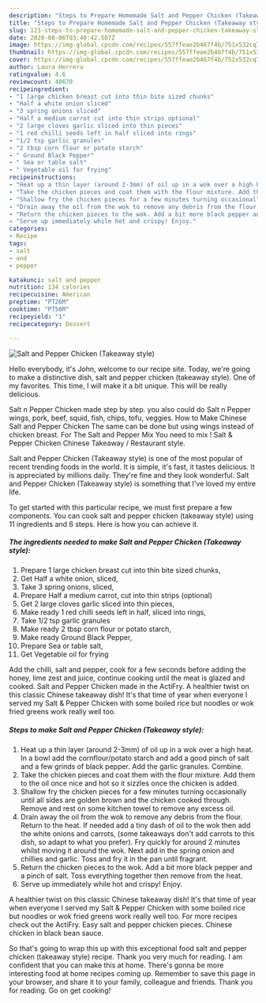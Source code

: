 ```yaml
---
description: "Steps to Prepare Homemade Salt and Pepper Chicken (Takeaway style)"
title: "Steps to Prepare Homemade Salt and Pepper Chicken (Takeaway style)"
slug: 123-steps-to-prepare-homemade-salt-and-pepper-chicken-takeaway-style
date: 2020-08-06T03:40:42.507Z
image: https://img-global.cpcdn.com/recipes/557ffeae2b467f4b/751x532cq70/salt-and-pepper-chicken-takeaway-style-recipe-main-photo.jpg
thumbnail: https://img-global.cpcdn.com/recipes/557ffeae2b467f4b/751x532cq70/salt-and-pepper-chicken-takeaway-style-recipe-main-photo.jpg
cover: https://img-global.cpcdn.com/recipes/557ffeae2b467f4b/751x532cq70/salt-and-pepper-chicken-takeaway-style-recipe-main-photo.jpg
author: Laura Herrera
ratingvalue: 4.6
reviewcount: 40670
recipeingredient:
- "1 large chicken breast cut into thin bite sized chunks"
- "Half a white onion sliced"
- "3 spring onions sliced"
- "Half a medium carrot cut into thin strips optional"
- "2 large cloves garlic sliced into thin pieces"
- "1 red chilli seeds left in half sliced into rings"
- "1/2 tsp garlic granules"
- "2 tbsp corn flour or potato starch"
- " Ground Black Pepper"
- " Sea or table salt"
- " Vegetable oil for frying"
recipeinstructions:
- "Heat up a thin layer (around 2-3mm) of oil up in a wok over a high heat. In a bowl add the cornflour/potato starch and add a good pinch of salt and a few grinds of black pepper. Add the garlic granules. Combine."
- "Take the chicken pieces and coat them with the flour mixture. Add them to the oil once nice and hot so it sizzles once the chicken is added."
- "Shallow fry the chicken pieces for a few minutes turning occasionally until all sides are golden brown and the chicken cooked through. Remove and rest on some kitchen towel to remove any excess oil."
- "Drain away the oil from the wok to remove any debris from the flour. Return to the heat. If needed add a tiny dash of oil to the wok then add the white onions and carrots, (some takeaways don&#39;t add carrots to this dish, so adapt to what you prefer). Fry quickly for around 2 minutes whilst moving it around the wok. Next add in the spring onion and chillies and garlic. Toss and fry it in the pan until fragrant."
- "Return the chicken pieces to the wok. Add a bit more black pepper and a pinch of salt. Toss everything together then remove from the heat."
- "Serve up immediately while hot and crispy! Enjoy."
categories:
- Recipe
tags:
- salt
- and
- pepper

katakunci: salt and pepper 
nutrition: 134 calories
recipecuisine: American
preptime: "PT26M"
cooktime: "PT58M"
recipeyield: "1"
recipecategory: Dessert

---
```



![Salt and Pepper Chicken (Takeaway style)](https://img-global.cpcdn.com/recipes/557ffeae2b467f4b/751x532cq70/salt-and-pepper-chicken-takeaway-style-recipe-main-photo.jpg)

Hello everybody, it's John, welcome to our recipe site. Today, we're going to make a distinctive dish, salt and pepper chicken (takeaway style). One of my favorites. This time, I will make it a bit unique. This will be really delicious.

Salt n Pepper Chicken made step by step. you also could do Salt n Pepper wings, pork, beef, squid, fish, chips, tofu, veggies. How to Make Chinese Salt and Pepper Chicken The same can be done but using wings instead of chicken breast. For The Salt and Pepper Mix You need to mix ! Salt &amp; Pepper Chicken Chinese Takeaway / Restaurant style.

Salt and Pepper Chicken (Takeaway style) is one of the most popular of recent trending foods in the world. It is simple, it's fast, it tastes delicious. It is appreciated by millions daily. They're fine and they look wonderful. Salt and Pepper Chicken (Takeaway style) is something that I've loved my entire life.


To get started with this particular recipe, we must first prepare a few components. You can cook salt and pepper chicken (takeaway style) using 11 ingredients and 6 steps. Here is how you can achieve it.

<!--inarticleads1-->

##### The ingredients needed to make Salt and Pepper Chicken (Takeaway style):

1. Prepare 1 large chicken breast cut into thin bite sized chunks,
1. Get Half a white onion, sliced,
1. Take 3 spring onions, sliced,
1. Prepare Half a medium carrot, cut into thin strips (optional)
1. Get 2 large cloves garlic sliced into thin pieces,
1. Make ready 1 red chilli seeds left in half, sliced into rings,
1. Take 1/2 tsp garlic granules
1. Make ready 2 tbsp corn flour or potato starch,
1. Make ready  Ground Black Pepper,
1. Prepare  Sea or table salt,
1. Get  Vegetable oil for frying


Add the chilli, salt and pepper, cook for a few seconds before adding the honey, lime zest and juice, continue cooking until the meat is glazed and cooked. Salt and Pepper Chicken made in the ActiFry. A healthier twist on this classic Chinese takeaway dish! It&#39;s that time of year when everyone I served my Salt &amp; Pepper Chicken with some boiled rice but noodles or wok fried greens work really well too. 

<!--inarticleads2-->

##### Steps to make Salt and Pepper Chicken (Takeaway style):

1. Heat up a thin layer (around 2-3mm) of oil up in a wok over a high heat. In a bowl add the cornflour/potato starch and add a good pinch of salt and a few grinds of black pepper. Add the garlic granules. Combine.
1. Take the chicken pieces and coat them with the flour mixture. Add them to the oil once nice and hot so it sizzles once the chicken is added.
1. Shallow fry the chicken pieces for a few minutes turning occasionally until all sides are golden brown and the chicken cooked through. Remove and rest on some kitchen towel to remove any excess oil.
1. Drain away the oil from the wok to remove any debris from the flour. Return to the heat. If needed add a tiny dash of oil to the wok then add the white onions and carrots, (some takeaways don&#39;t add carrots to this dish, so adapt to what you prefer). Fry quickly for around 2 minutes whilst moving it around the wok. Next add in the spring onion and chillies and garlic. Toss and fry it in the pan until fragrant.
1. Return the chicken pieces to the wok. Add a bit more black pepper and a pinch of salt. Toss everything together then remove from the heat.
1. Serve up immediately while hot and crispy! Enjoy.


A healthier twist on this classic Chinese takeaway dish! It&#39;s that time of year when everyone I served my Salt &amp; Pepper Chicken with some boiled rice but noodles or wok fried greens work really well too. For more recipes check out the ActiFry. Easy salt and pepper chicken pieces. Chinese chicken in black bean sauce. 

So that's going to wrap this up with this exceptional food salt and pepper chicken (takeaway style) recipe. Thank you very much for reading. I am confident that you can make this at home. There's gonna be more interesting food at home recipes coming up. Remember to save this page in your browser, and share it to your family, colleague and friends. Thank you for reading. Go on get cooking!
